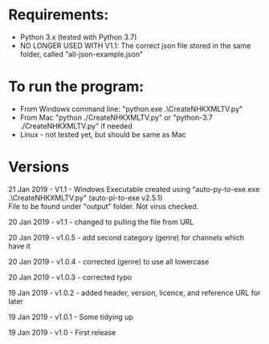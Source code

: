 # Requirements:
 - Python 3.x (tested with Python 3.7)
 - NO LONGER USED WITH V1.1: The correct json file stored in the same folder, called "all-json-example.json"

# To run the program:
- From Windows command line: "python.exe .\CreateNHKXMLTV.py"
- From Mac "python ./CreateNHKXMLTV.py" or "python-3.7 ./CreateNHKXMLTV.py" if needed
- Linux - not tested yet, but should be same as Mac

# Versions
21 Jan 2019 - V1.1 - Windows Executable created using "auto-py-to-exe.exe .\CreateNHKXMLTV.py" (auto-pi-to-exe v2.5.1)\
File to be found under "output" folder. Not virus checked.

20 Jan 2019 - v1.1 - changed to pulling the file from URL

20 Jan 2019 - v1.0.5 - add second category (genre) for channels which have it

20 Jan 2019 - v1.0.4 - corrected <category> (genre) to use all lowercase

20 Jan 2019 - v1.0.3 - corrected <Icon> typo

19 Jan 2019 - v1.0.2 - added header, version, licence, and reference URL for later

19 Jan 2019 - v1.0.1 - Some tidying up

19 Jan 2019 - v1.0 - First release
